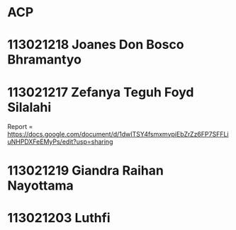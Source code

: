 # ACP

# 113021218 Joanes Don Bosco Bhramantyo
# 113021217 Zefanya Teguh Foyd Silalahi
Report = https://docs.google.com/document/d/1dwITSY4fsmxmvpiEbZrZz6FP7SFFLiuNHPDXFeEMyPs/edit?usp=sharing
# 113021219 Giandra Raihan Nayottama
# 113021203 Luthfi
